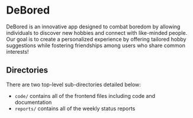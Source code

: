 # DeBored

DeBored is an innovative app designed to combat boredom by allowing individuals to discover new hobbies and connect with like-minded people. Our goal is to create a personalized experience by offering tailored hobby suggestions while fostering friendships among users who share common interests!

## Directories

There are two top-level sub-directories detailed below:
- `code/` contains all of the frontend files including code and documentation
- `reports/` contains all of the weekly status reports
